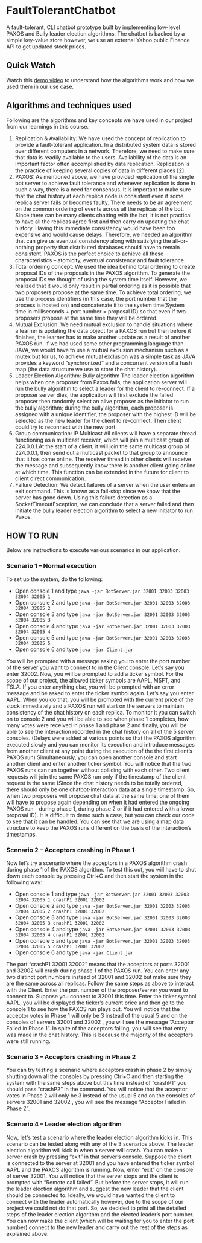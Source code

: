 # FaultTolerantChatbot
A fault-tolerant, CLI chatbot prototype built by implementing low-level PAXOS and Bully leader election algorithms. The chatbot is backed by a simple key-value store however, we use an external Yahoo public Finance API to get updated stock prices. 

## Quick Watch
Watch this [demo video](https://drive.google.com/file/d/1z9JD-OHVHtkOsCtLfPgR0l0YsTKeYH6Z/view?usp=drive_link) to understand how the algorithms work and how we used them in our use case.

## Algorithms and techniques used
Following are the algorithms and key concepts we have used in our project from our learnings in this course.
1. Replication & Availability:
We have used the concept of replication to provide a fault-tolerant application. In a distributed system data is stored over different computers in a network. Therefore, we need to make sure that data is readily available to the users. Availability of the data is an important factor often accomplished by data replication. Replication is the practice of keeping several copies of data in different places [2].
2. PAXOS:
As mentioned above, we have provided replication of the single bot server to achieve fault tolerance and whenever replication is done in such a way, there is a need for consensus. It is important to make sure that the chat history at each replica node is consistent even if some replica server fails or becomes faulty. There needs to be an agreement on the common ordering of events across all the replicas of the bot. Since there can be many clients chatting with the bot, it is not practical to have all the replicas agree first and then carry on updating the chat history. Having this immediate consistency would have been too expensive and would cause delays. Therefore, we needed an algorithm that can give us eventual consistency along with satisfying the all-or-nothing property that distributed databases should have to remain consistent. PAXOS is the perfect choice to achieve all these characteristics – atomicity, eventual consistency and fault tolerance.
3. Total ordering concept:
We used the idea behind total ordering to create proposal IDs of the proposals in the PAXOS algorithm. To generate the proposal IDs we thought of using the system time itself. However, we realized that it would only result in partial ordering as it is possible that two proposers propose at the same time. To achieve total ordering, we use the process identifiers (in this case, the port number that the process is hosted on) and concatenate it to the system time(System time in milliseconds + port number = proposal ID) so that even if two proposers propose at the same time they will be ordered.
4. Mutual Exclusion:
We need mutual exclusion to handle situations where a learner is updating the data object for a PAXOS run but then before it finishes, the learner has to make another update as a result of another PAXOS run. If we had used some other programming language than JAVA, we would have to use a mutual exclusion mechanism such as a mutex but for us, to achieve mutual exclusion was a simple task as JAVA provides a keyword “synchronized” and a concurrent version of a hash map (the data structure we use to store the chat history).
5. Leader Election Algorithm: Bully algorithm
The leader election algorithm helps when one proposer from Paxos fails, the application server will run the bully algorithm to select a leader for the client to re-connect. If a proposer server dies, the application will first exclude the failed proposer then randomly select an alive proposer as the initiator to run the bully algorithm; during the bully algorithm, each proposer is assigned with a unique identifier, the proposer with the highest ID will be selected as the new leader for the client to re-connect. Then client could try to reconnect with the new port
6. Group communication: IP Multicast
All clients will have a separate thread functioning as a multicast receiver, which will join a multicast group of 224.0.0.1.At the start of a client, it will join the same multicast group of 224.0.0.1, then send out a multicast packet to that group to announce that it has come online. The receiver thread in other clients will receive the message and subsequently know there is another client going online at which time. This function can be extended in the future for client to client direct communication.
7. Failure Detection:
We detect failures of a server when the user enters an exit command.  This is known as a fail-stop since we know that the server has gone down.  Using this failure detection as a SocketTimeoutException, we can conclude that a server failed and then initiate the bully leader election algorithm to select a new initiator to run Paxos.

## HOW TO RUN
Below are instructions to execute various scenarios in our application.
### Scenario 1 – Normal execution
To set up the system, do the following:
- Open console 1 and type `java -jar BotServer.jar 32001 32003 32003 32004 32005 1`
- Open console 2 and type `java -jar BotServer.jar 32001 32003 32003 32004 32005 2`
- Open console 3 and type `java -jar BotServer.jar 32001 32003 32003 32004 32005 3`
- Open console 4 and type `java -jar BotServer.jar 32001 32003 32003 32004 32005 4`
- Open console 5 and type `java -jar BotServer.jar 32001 32003 32003 32004 32005 5`
- Open console 6 and type `java -jar Client.jar`
  
You will be prompted with a message asking you to enter the port number of the server you want to connect to in the Client console. Let’s say you enter 32002.
Now, you will be prompted to add a ticker symbol. For the scope of our project, the allowed ticker symbols are AAPL, MSFT, and TSLA. If you enter anything else, you will be prompted with an error message and be asked to enter the ticker symbol again. Let’s say you enter AAPL.
When you do that, you will be prompted with the current price of the stock immediately and a PAXOS run will start on the servers to maintain consistency of the chat history on each replica. To monitor it you can switch on to console 2 and you will be able to see when phase 1 completes, how many votes were received in phase 1 and phase 2 and finally, you will be able to see the interaction recorded in the chat history on all of the 5 server consoles. (Delays were added at various points so that  the PAXOS algorithm executed slowly and you can monitor its execution and introduce messages from another client at any point during the execution of the the first client’s PAXOS run)
Simultaneously, you can open another console and start another client and enter another ticker symbol. You will notice that the two PAXOS runs can run together without colliding with each other.
Two client requests will join the same PAXOS run only if the timestamp of the client request is the same (Since the chat history needs to be totally ordered, there should only be one chatbot-interaction data at a single timestamp. So, when two proposers will propose chat data at the same time, one of them will have to propose again depending on when it had entered the ongoing PAXOS run - during phase 1, during phase 2 or if it had entered with a lower proposal ID). It is difficult to demo such a case, but you can check our code to see that it can be handled. You can see that we are using a map data structure to keep the PAXOS runs different on the basis of the interaction’s timestamps.
### Scenario 2 – Acceptors crashing in Phase 1
Now let’s try a scenario where the acceptors in a PAXOS algorithm crash during phase 1 of the PAXOS algorithm. To test this out, you will have to shut down each console by pressing Ctrl+C and then start the system in the following way:
- Open console 1 and type `java -jar BotServer.jar 32001 32003 32003 32004 32005 1 crashP1 32001 32002`
- Open console 2 and type `java -jar BotServer.jar 32001 32003 32003 32004 32005 2 crashP1 32001 32002`
- Open console 3 and type `java -jar BotServer.jar 32001 32003 32003 32004 32005 3 crashP1 32001 32002`
- Open console 4 and type `java -jar BotServer.jar 32001 32003 32003 32004 32005 4 crashP1 32001 32002`
- Open console 5 and type `java -jar BotServer.jar 32001 32003 32003 32004 32005 5 crashP1 32001 32002`
- Open console 6 and type `java -jar Client.jar`
  
The part “crashP1 32001 32002” means that the acceptors at ports 32001 and 32002 will crash during phase 1 of the PAXOS run. You can enter any two distinct port numbers instead of 32001 and 32002 but make sure they are the same across all replicas.
Follow the same steps as above to interact with the Client. Enter the port number of the proposer/server you want to connect to. Suppose you connect to 32001 this time. Enter the ticker symbol AAPL, you will be displayed the ticker’s current price and then go to the console 1 to see how the PAXOS run plays out. You will notice that the acceptor votes in Phase 1 will only be 3 instead of the usual 5 and on the consoles of servers 32001 and 32002 , you will see the message “Acceptor Failed in Phase 1”. In spite of the acceptors failing, you will see that entry was made in the chat history. This is because the majority of the acceptors were still running.
### Scenario 3 – Acceptors crashing in Phase 2
You can try testing a scenario where acceptors crash in phase 2 by simply shutting down all the consoles by pressing Ctrl+C and then starting the system with the same steps above but this time instead of “crashP1” you should pass “crashP2” in the command. You will notice that the acceptor votes in Phase 2 will only be 3 instead of the usual 5 and on the consoles of servers 32001 and 32002 , you will see the message “Acceptor Failed in Phase 2”.
### Scenario 4 – Leader election algorithm
Now, let's test a scenario where the leader election algorithm kicks in. This scenario can be tested along with any of the 3 scenarios above. The leader election algorithm will kick in when a server will crash. You can make a server crash by pressing “exit” in that server’s console. Suppose the client is connected to the server at 32001 and you have entered the ticker symbol AAPL and the PAXOS algorithm is running. Now, enter “exit” on the console of server 32001. You will notice that the server stops and the client is prompted with “Remote call failed”. But before the server stops, it will run the leader election algorithm and suggest the new leader that the client should be connected to. Ideally, we would have wanted the client to connect with the leader automatically however, due to the scope of our project we could not do that part. So, we decided to print all the detailed steps of the leader election algorithm and the elected leader’s port number. You can now make the client (which will be waiting for you to enter the port number) connect to the new leader and carry out the rest of the steps as explained above. 
